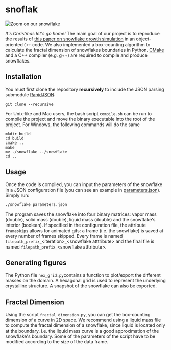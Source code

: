 # snoflak

![Zoom on our snowflake](zoom.jpg)

*It's Christmas let's go home!* The main goal of our project is to reproduce the results of [this paper on snowflake growth simulation](http://psoup.math.wisc.edu/papers/h2l.pdf) in an object-oriented `C++` code. We also implemented a box-counting algorithm to calculate the fractal dimension of snowflakes boundaries in Python. [CMake](https://cmake.org/) and a C++ compiler (e.g. g++) are required to compile and produce snowflakes.

## Installation
You must first clone the repository **recursively** to include the JSON parsing submodule [RapidJSON](http://rapidjson.org/):

`git clone --recursive`

For Unix-like and Mac users, the bash script ``compile.sh`` can be run to compile the project and move the binary executable into the root of the project. For Windows, the following commands will do the same
```
mkdir build
cd build
cmake ..
make
mv ./snowflake ../snowflake
cd ..
```

## Usage
Once the code is compiled, you can input the parameters of the snowflake in a JSON configuration file (you can see an example in [parameters.json](https://github.com/SILIZ4/snoflak/blob/master/parameters.json)). Simply run:

`./snowflake parameters.json`

The program saves the snowflake into four binary matrices: vapor mass (double), solid mass (double), liquid mass (double) and the snowflake's interior (boolean). If specified in the configuration file, the attribute `frameskips` allows for animated gifs: a frame (i.e. the snowflake) is saved at every number of frames skipped. Every frame is named ``filepath_prefix``\_\<iteration\>\_\<snowflake atttribute\> and the final file is named ``filepath_prefix``\_\<snowflake atttribute\>.

## Generating figures
The Python file `hex_grid.py`contains a function to plot/export the different masses on the domain. A hexagonal grid is used to represent the underlying crystalline structure. A snapshot of the snowflake can also be exported.

## Fractal Dimension
Using the script `fractal_dimension.py`, you can get the box-counting dimension of a curve in 2D space. We recommend using a liquid mass file to compute the fractal dimension of a snowflake, since liquid is located only at the boundary, i.e. the liquid mass curve is a good approximation of the snowflake's boundary. Some of the parameters of the script have to be modified according to the size of the data frame.
